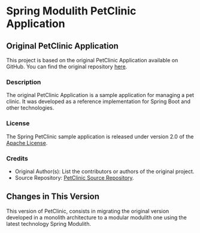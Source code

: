 # Spring Modulith PetClinic Application

## Original PetClinic Application

This project is based on the original PetClinic Application available on GitHub. You can find the original repository [here](https://github.com/spring-projects/spring-petclinic/tree/main).

### Description

The original PetClinic Application is a sample application for managing a pet clinic. It was developed as a reference implementation for Spring Boot and other technologies.

### License

The Spring PetClinic sample application is released under version 2.0 of the [Apache License](https://www.apache.org/licenses/LICENSE-2.0).

### Credits

- Original Author(s): List the contributors or authors of the original project.
- Source Repository: [PetClinic Source Repository](https://github.com/spring-projects/spring-petclinic/tree/main).

## Changes in This Version

This version of PetClinic, consists in migrating the original version developed in a monolith architecture to a modular modulith one using the latest technology Spring Modulith.

